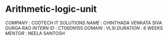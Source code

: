 # Arithmetic-logic-unit
*COMPANY* : CODTECH IT SOLUTIONS
*NAME* : CHINTHADA VENKATA SIVA DURGA RAO
*INTERN ID* : CT06DN155
*DOMAIN* : VLSI
*DURATION* : 6 WEEKS
*MENTOR* : NEELA SANTOSH
